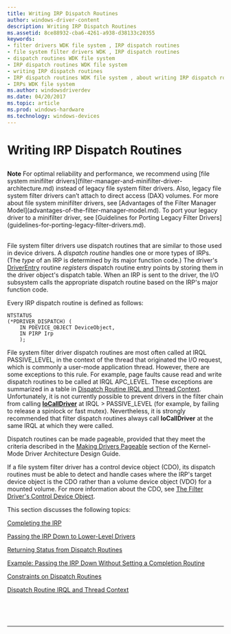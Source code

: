 ```yaml
---
title: Writing IRP Dispatch Routines
author: windows-driver-content
description: Writing IRP Dispatch Routines
ms.assetid: 8ce88932-cba6-4261-a938-d38133c20355
keywords:
- filter drivers WDK file system , IRP dispatch routines
- file system filter drivers WDK , IRP dispatch routines
- dispatch routines WDK file system
- IRP dispatch routines WDK file system
- writing IRP dispatch routines
- IRP dispatch routines WDK file system , about writing IRP dispatch routines
- IRPs WDK file system
ms.author: windowsdriverdev
ms.date: 04/20/2017
ms.topic: article
ms.prod: windows-hardware
ms.technology: windows-devices
---
```


# Writing IRP Dispatch Routines


## <span id="ddk_writing_irp_dispatch_routines_if"></span><span id="DDK_WRITING_IRP_DISPATCH_ROUTINES_IF"></span>


<div class="alert">
<strong>Note</strong>   For optimal reliability and performance, we recommend using [file system minifilter drivers](filter-manager-and-minifilter-driver-architecture.md) instead of legacy file system filter drivers. Also, legacy file system filter drivers can’t attach to direct access (DAX) volumes. For more about file system minifilter drivers, see [Advantages of the Filter Manager Model](advantages-of-the-filter-manager-model.md). To port your legacy driver to a minifilter driver, see [Guidelines for Porting Legacy Filter Drivers](guidelines-for-porting-legacy-filter-drivers.md).
</div>
 

File system filter drivers use dispatch routines that are similar to those used in device drivers. A *dispatch routine* handles one or more types of IRPs. (The *type* of an IRP is determined by its major function code.) The driver's [DriverEntry](initializing-a-file-system-filter-driver.md) routine *registers* dispatch routine entry points by storing them in the driver object's dispatch table. When an IRP is sent to the driver, the I/O subsystem calls the appropriate dispatch routine based on the IRP's major function code.

Every IRP dispatch routine is defined as follows:

```
NTSTATUS 
(*PDRIVER_DISPATCH) ( 
    IN PDEVICE_OBJECT DeviceObject, 
    IN PIRP Irp 
    ); 
```

File system filter driver dispatch routines are most often called at IRQL PASSIVE\_LEVEL, in the context of the thread that originated the I/O request, which is commonly a user-mode application thread. However, there are some exceptions to this rule. For example, page faults cause read and write dispatch routines to be called at IRQL APC\_LEVEL. These exceptions are summarized in a table in [Dispatch Routine IRQL and Thread Context](dispatch-routine-irql-and-thread-context.md). Unfortunately, it is not currently possible to prevent drivers in the filter chain from calling [**IoCallDriver**](https://msdn.microsoft.com/library/windows/hardware/ff548336) at IRQL &gt; PASSIVE\_LEVEL (for example, by failing to release a spinlock or fast mutex). Nevertheless, it is strongly recommended that filter dispatch routines always call **IoCallDriver** at the same IRQL at which they were called.

Dispatch routines can be made pageable, provided that they meet the criteria described in the [Making Drivers Pageable](https://msdn.microsoft.com/library/windows/hardware/ff554346) section of the Kernel-Mode Driver Architecture Design Guide.

If a file system filter driver has a control device object (CDO), its dispatch routines must be able to detect and handle cases where the IRP's target device object is the CDO rather than a volume device object (VDO) for a mounted volume. For more information about the CDO, see [The Filter Driver's Control Device Object](the-filter-driver-s-control-device-object.md).

This section discusses the following topics:

[Completing the IRP](completing-the-irp.md)

[Passing the IRP Down to Lower-Level Drivers](passing-the-irp-down-to-lower-level-drivers.md)

[Returning Status from Dispatch Routines](returning-status-from-dispatch-routines.md)

[Example: Passing the IRP Down Without Setting a Completion Routine](example--passing-the-irp-down-without-setting-a-completion-routine.md)

[Constraints on Dispatch Routines](constraints-on-dispatch-routines.md)

[Dispatch Routine IRQL and Thread Context](dispatch-routine-irql-and-thread-context.md)

 

 


--------------------


